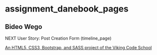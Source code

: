 # assignment_danebook_pages
## Bideo Wego

NEXT User Story: Post Creation Form (timeline_page)

[An HTML5, CSS3, Bootstrap, and SASS project of the Viking Code School](http://www.vikingcodeschool.com)
